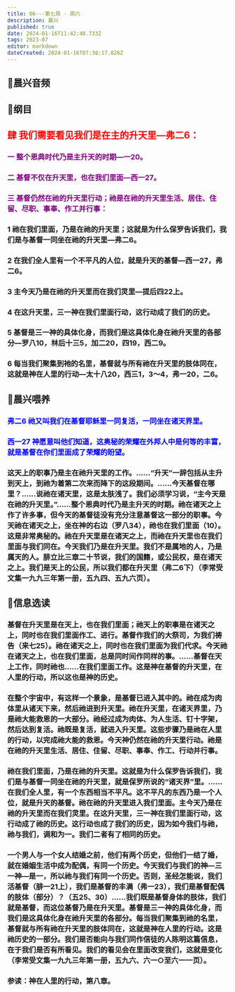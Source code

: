 ```yaml
---
title: 06---第七周 · 周六
description: 晨兴
published: true
date: 2024-01-16T11:42:40.733Z
tags: 2023-07
editor: markdown
dateCreated: 2024-01-16T07:38:17.826Z
---
```


## 🎵晨兴音频

## 📖纲目

## <font color=red> 肆 我们需要看见我们是在主的升天里—弗二6：</font>

### <font color=purple>一 整个恩典时代乃是主升天的时期—一20。</font>

### <font color=purple>二 基督不仅在升天里，也在我们里面—西一27。</font>

### <font color=purple>三 基督仍然在祂的升天里行动；祂是在祂的升天里生活、居住、住留、尽职、事奉、作工并行事：</font>

### 1 祂在我们里面，乃是在祂的升天里；这就是为什么保罗告诉我们，我们是与基督一同坐在祂的升天里—弗二6。

### 2 在我们全人里有一个不平凡的人位，就是升天的基督—西一27，弗二6。

### 3 主今天乃是在祂的升天里而在我们灵里—提后四22上。

### 4 在这升天里，三一神在我们里面行动，这行动成了我们的历史。

### 5 基督是三一神的具体化身，而我们是这具体化身在祂升天里的各部分—罗八10，林后十三5，加二20，四19，西二9。

### 6 每当我们聚集到衪的名里，基督就与所有祂在升天里的肢体同在，这就是神在人里的行动—太十八20，西三1，3～4，弗一20，二6。

## 📖晨兴喂养

### <font color=blue> 弗二6    祂又叫我们在基督耶稣里一同复活，一同坐在诸天界里。</font>

### <font color=blue> 西一27    神愿意叫他们知道，这奥秘的荣耀在外邦人中是何等的丰富，就是基督在你们里面成了荣耀的盼望。</font>

### 这天上的职事乃是主在祂升天里的工作。……“升天”一辞包括从主升到天上，到祂为着第二次来而降下的这段期间。……今天基督在哪里？……说祂在诸天里，这是太肤浅了。我们必须学习说，“主今天是在祂的升天里。”……整个恩典时代乃是主升天的时期。祂在诸天之上作了许多事，但今天的基督徒没有充分注意基督这一部分的职事。今天祂在诸天之上，坐在神的右边（罗八34），祂也在我们里面（10）。这是非常奥秘的。祂在升天里是在诸天之上，而祂在升天里也在我们里面与我们同在。今天我们乃是在升天里。我们不是属地的人，乃是属天的人。腓立比三章二十节说，我们的国籍，或公民权，是在诸天之上。我们是天上的公民，所以我们都在升天里（弗二6下）（李常受文集一九九三年第一册，五九四、五九六页）。

## 📖信息选读

### 基督在升天里是在天上，也在我们里面；祂天上的职事是在诸天之上，同时也在我们里面作工、进行。基督作我们的大祭司，为我们祷告（来七25）。祂在诸天之上，同时也在我们里面为我们代求。今天祂在诸天之上，也在我们里面，总是同时间作同样的事。……基督在天上工作，同时祂也……在我们里面工作。这是神在基督的升天里，在人里的行动，所以这也是神的历史。

### 在整个宇宙中，有这样一个景象，是基督已进入其中的。祂在成为肉体里从诸天下来，然后祂进到升天里。祂在升天里，在诸天界里，乃是祂大能救恩的一大部分。祂经过成为肉体、为人生活、钉十字架，然后达到复活。祂既是复活，就进入升天里。这些步骤乃是祂在人里的行动，以完成祂大能的救恩。今天神仍然在祂的升天里行动。祂是在祂的升天里生活、居住、住留、尽职、事奉、作工、行动并行事。

### 祂在我们里面，乃是在祂的升天里。这就是为什么保罗告诉我们，我们是与基督一同坐在祂的升天里，就是保罗所说的“诸天界”里。……在我们全人里，有一个东西相当不平凡。这不平凡的东西乃是一个人位，就是升天的基督。祂在祂的升天里进入我们里面。主今天乃是在祂的升天里而在我们灵里。在这升天里，三一神在我们里面行动，这行动成了祂的历史。这行动也成了我们的历史，因为如今我们与祂，祂与我们，调和为一。我们二者有了相同的历史。

### 一个男人与一个女人结婚之前，他们有两个历史，但他们一结了婚，就在婚姻生活中成为配偶，有同一个历史。今天我们与我们的神—三一神—是一，所以祂与我们有同一个历史。否则，圣经怎能说，我们活基督（腓一21上），我们是基督的丰满（弗一23），我们是基督配偶的肢体（部分）？（五25、30）……我们既是基督身体的肢体，我们就是基督，而这位基督乃是在升天里。基督是三一神的具体化身，而我们是这具体化身在祂升天里的各部分。每当我们聚集到祂的名里，基督就与所有祂在升天里的肢体同在，这就是神在人里的行动。这是祂历史的一部分。我们是否能向与我们同作信徒的人陈明这篇信息，在于我们是否有所看见。我们的看见会在里面改变我们，这就是变化（李常受文集一九九三年第一册，五九六、六一○至六一一页）。

### 参读：神在人里的行动，第八章。
<!-- Google tag (gtag.js) -->
<script async src="https://www.googletagmanager.com/gtag/js?id=G-1P8709Z16T"></script>
<script>
  window.dataLayer = window.dataLayer || [];
  function gtag(){dataLayer.push(arguments);}
  gtag('js', new Date());

  gtag('config', 'G-1P8709Z16T');
</script>